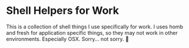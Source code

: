 # Shell Helpers for Work

This is a collection of shell things I use specifically for work. I uses homb and fresh for application specific things, so they may not work in other environments. 
Especially OSX. Sorry... not sorry. :penguin: 
